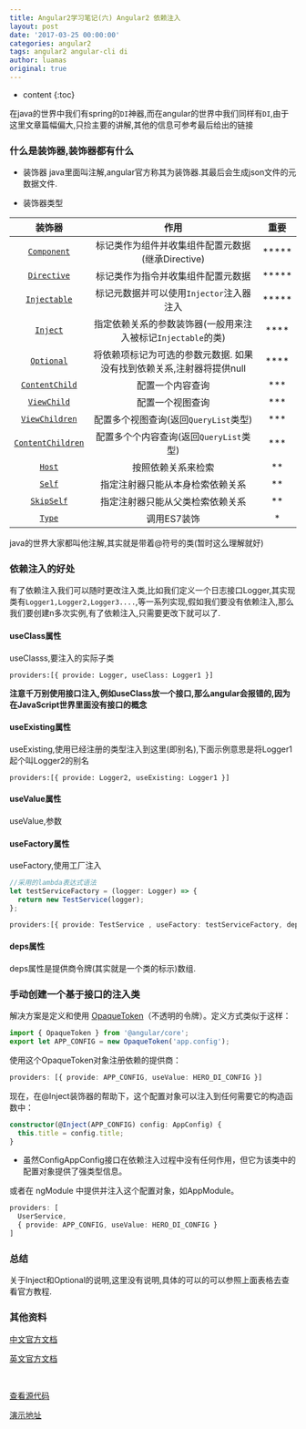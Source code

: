 ```yaml
---
title: Angular2学习笔记(六) Angular2 依赖注入
layout: post
date: '2017-03-25 00:00:00'
categories: angular2
tags: angular2 angular-cli di
author: luamas
original: true
---
```


* content
{:toc}

在java的世界中我们有spring的`DI`神器,而在angular的世界中我们同样有`DI`,由于这里文章篇幅偏大,只捡主要的讲解,其他的信息可参考最后给出的链接


### 什么是装饰器,装饰器都有什么

* 装饰器
java里面叫注解,angular官方称其为装饰器.其最后会生成json文件的元数据文件.

* 装饰器类型





|装饰器|作用|重要|
|:-:|:-:|:-:|
|[`Component`](https://angular.cn/docs/ts/latest/api/core/index/Component-decorator.html)|标记类作为组件并收集组件配置元数据(继承Directive)|*****|
|[`Directive`](https://angular.cn/docs/ts/latest/api/core/index/Directive-decorator.html)|标记类作为指令并收集组件配置元数据| ***** |
|[`Injectable`](https://angular.cn/docs/ts/latest/api/core/index/Injectable-decorator.html)|标记元数据并可以使用`Injector`注入器注入| ***** |
|[`Inject`](https://angular.cn/docs/ts/latest/api/core/index/Inject-decorator.html)|指定依赖关系的参数装饰器(一般用来注入被标记`Injectable`的类)| **** |
|[`Optional`](https://angular.cn/docs/ts/latest/api/core/index/Optional-decorator.html)|将依赖项标记为可选的参数元数据. 如果没有找到依赖关系,注射器将提供null| **** |
|[`ContentChild`](https://angular.cn/docs/ts/latest/api/core/index/ContentChild-decorator.html)|配置一个内容查询| *** |
|[`ViewChild`](https://angular.cn/docs/ts/latest/api/core/index/ViewChild-decorator.html)|配置一个视图查询| *** |
|[`ViewChildren`](https://angular.cn/docs/ts/latest/api/core/index/ViewChildren-decorator.html)|配置多个视图查询(返回`QueryList`类型)| *** |
|[`ContentChildren`](https://angular.cn/docs/ts/latest/api/core/index/ContentChildren-decorator.html)|配置多个个内容查询(返回`QueryList`类型)| *** |
|[`Host`](https://angular.cn/docs/ts/latest/api/core/index/Host-decorator.html)|按照依赖关系来检索| ** |
|[`Self`](https://angular.cn/docs/ts/latest/api/core/index/Self-decorator.html)|指定注射器只能从本身检索依赖关系| ** |
|[`SkipSelf`](https://angular.cn/docs/ts/latest/api/core/index/SkipSelf-decorator.html)|指定注射器只能从父类检索依赖关系| ** |
|[`Type`](https://angular.cn/docs/ts/latest/api/core/index/Type-decorator.html)|调用ES7装饰| * |



java的世界大家都叫他注解,其实就是带着@符号的类(暂时这么理解就好)


### 依赖注入的好处
有了依赖注入我们可以随时更改注入类,比如我们定义一个日志接口Logger,其实现类有`Logger1,Logger2,Logger3....`,等一系列实现,假如我们要没有依赖注入,那么我们要创建n多次实例,有了依赖注入,只需要更改下就可以了.

#### useClass属性
useClasss,要注入的实际子类

```
providers:[{ provide: Logger, useClass: Logger1 }]
```

**注意千万别使用接口注入,例如useClass放一个接口,那么angular会报错的,因为在JavaScript世界里面没有接口的概念**

#### useExisting属性
useExisting,使用已经注册的类型注入到这里(即别名),下面示例意思是将Logger1起个叫Logger2的别名

```
providers:[{ provide: Logger2, useExisting: Logger1 }]
```

#### useValue属性
useValue,参数

#### useFactory属性
useFactory,使用工厂注入

```ts
//采用的lambda表达式语法
let testServiceFactory = (logger: Logger) => {
  return new TestService(logger);
};

providers:[{ provide: TestService , useFactory: testServiceFactory, deps: [Logger] }]
```

#### deps属性
deps属性是提供商令牌(其实就是一个类的标示)数组.


### 手动创建一个基于接口的注入类
解决方案是定义和使用 [OpaqueToken](https://angular.cn/docs/ts/latest/api/core/index/OpaqueToken-class.html)（不透明的令牌）。定义方式类似于这样：

```ts
import { OpaqueToken } from '@angular/core';
export let APP_CONFIG = new OpaqueToken('app.config');
```

使用这个OpaqueToken对象注册依赖的提供商：

```ts
providers: [{ provide: APP_CONFIG, useValue: HERO_DI_CONFIG }]
```

现在，在@Inject装饰器的帮助下，这个配置对象可以注入到任何需要它的构造函数中：

```ts
constructor(@Inject(APP_CONFIG) config: AppConfig) {
  this.title = config.title;
}
```


 - 虽然ConfigAppConfig接口在依赖注入过程中没有任何作用，但它为该类中的配置对象提供了强类型信息。

或者在 ngModule 中提供并注入这个配置对象，如AppModule。

```ts
providers: [
  UserService,
  { provide: APP_CONFIG, useValue: HERO_DI_CONFIG }
]
```


### 总结
关于Inject和Optional的说明,这里没有说明,具体的可以的可以参照上面表格去查看官方教程.

### 其他资料

[中文官方文档](https://angular.cn/docs/ts/latest/guide/dependency-injection.html)

[英文官方文档](https://angular.io/docs/ts/latest/guide/dependency-injection.html)

<br>


[查看源代码](https://github.com/luamas/angular2-sample)

[演示地址](http://blog.luamas.com/angular2-sample)
